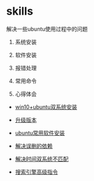 # skills
解决一些ubuntu使用过程中的问题

1. 系统安装

2. 软件安装

3. 报错处理

4. 常用命令

5. 心得体会



+ [win10+ubuntu双系统安装](win10+ubuntu双系统安装.md)

+ [升级版本](升级版本.md)

+ [ubuntu常用软件安装](ubuntu常用软件安装.md)

+ [解决误删的依赖](解决误删的依赖.md)

+ [解决时间双系统不匹配](解决时间双系统不匹配.md)

+ [搜索引擎高级指令](搜索引擎高级指令.md)

  

